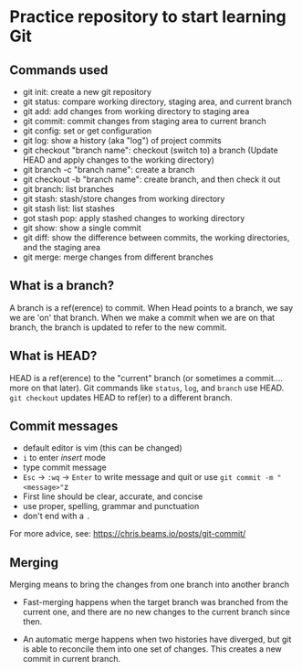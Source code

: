 # Practice repository to start learning Git

## Commands used

- git init: create a new git repository
- git status: compare working directory, staging area, and current branch
- git add: add changes from working directory to staging area
- git commit: commit changes from staging area to current branch
- git config: set or get configuration
- git log: show a history (aka "log") of project commits
- git checkout "branch name": checkout (switch to) a branch (Update HEAD and apply changes to the working directory)
- git branch -c "branch name": create a branch
- git checkout -b "branch name": create branch, and then check it out
- git branch: list branches
- git stash: stash/store changes from working directory
- git stash list: list stashes
- got stash pop: apply stashed changes to working directory
- git show: show a single commit
- git diff: show the difference between commits, the working directories, and the staging area
- git merge: merge changes from different branches

## What is a branch?

A branch is a ref(erence) to commit. When Head points to a branch, we say we are 'on' that branch. When we make a commit when we are on that branch, the branch is updated to refer to the new commit.

## What is HEAD?

HEAD is a ref(erence) to the "current" branch (or sometimes a commit.... more on that later). Git commands like `status`, `log`, and `branch` use HEAD. `git checkout` updates HEAD to ref(er) to a different branch.

## Commit messages

- default editor is vim (this can be changed)
- `i` to enter *insert* mode
- type commit message
- `Esc` -> `:wq` -> `Enter` to write message and quit
or use `git commit -m "<message>"`z
- First line should be clear, accurate, and concise
- use proper, spelling, grammar and punctuation
- don't end with a `.`

For more advice, see: https://chris.beams.io/posts/git-commit/

## Merging

Merging means to bring the changes from one branch into another branch

- Fast-merging happens when the target branch was branched from the current one, and there are no new changes to the current branch since then.

- An automatic merge happens when two histories have diverged, but git is able to reconcile them into one set of changes. This creates a new commit in current branch.  
